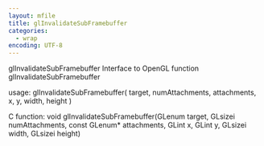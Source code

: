 ```yaml
---
layout: mfile
title: glInvalidateSubFramebuffer
categories:
  - wrap
encoding: UTF-8
---
```


glInvalidateSubFramebuffer  Interface to OpenGL function glInvalidateSubFramebuffer

usage:  glInvalidateSubFramebuffer( target, numAttachments, attachments, x, y, width, height )

C function:  void glInvalidateSubFramebuffer(GLenum target, GLsizei numAttachments, const GLenum\* attachments, GLint x, GLint y, GLsizei width, GLsizei height)